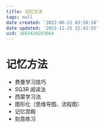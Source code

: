 ```yaml
---
title: 记忆方法
tags: null
date created: '2022-06-21 03:58:18'
date updated: '2023-11-25 22:41:55'
uid: 1683439293664
---
```


# 记忆方法

- 费曼学习技巧
- SQ3R 阅读法
- 西蒙学习法
- 图形化（思维导图、流程图）
- 记忆宫殿
- 刻意练习
